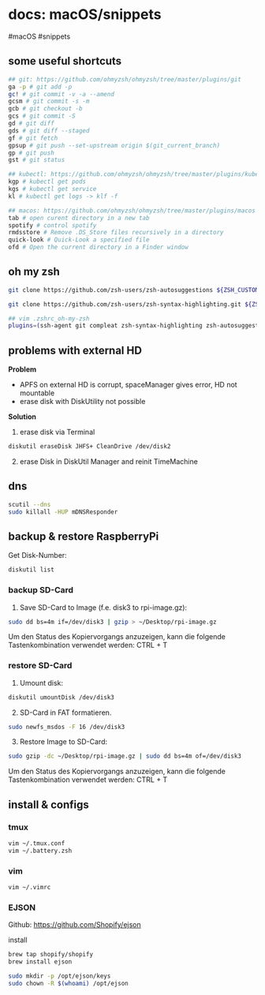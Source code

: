 # docs: macOS/snippets
#macOS #snippets 
## some useful shortcuts
```bash
## git: https://github.com/ohmyzsh/ohmyzsh/tree/master/plugins/git
ga -p # git add -p
gc! # git commit -v -a --amend
gcsm # git commit -s -m
gcb # git checkout -b
gcs # git commit -S
gd # git diff
gds # git diff --staged
gf # git fetch
gpsup # git push --set-upstream origin $(git_current_branch)
gp # git push
gst # git status

## kubectl: https://github.com/ohmyzsh/ohmyzsh/tree/master/plugins/kubectl
kgp # kubectl get pods
kgs # kubectl get service
kl # kubectl get logs -> klf -f

## macos: https://github.com/ohmyzsh/ohmyzsh/tree/master/plugins/macos
tab # open curent directory in a new tab
spotify # control spotify
rmdsstore # Remove .DS_Store files recursively in a directory
quick-look # Quick-Look a specified file
ofd # Open the current directory in a Finder window
```

## oh my zsh
```bash
git clone https://github.com/zsh-users/zsh-autosuggestions ${ZSH_CUSTOM:-~/.oh-my-zsh/custom}/plugins/zsh-autosuggestions

git clone https://github.com/zsh-users/zsh-syntax-highlighting.git ${ZSH_CUSTOM:-~/.oh-my-zsh/custom}/plugins/zsh-syntax-highlighting

## vim .zshrc_oh-my-zsh
plugins=(ssh-agent git compleat zsh-syntax-highlighting zsh-autosuggestions kubectl gpg-agent golang macos)
```

## problems with external HD
**Problem**
- APFS on external HD is corrupt, spaceManager gives error, HD not mountable
- erase disk with DiskUtility not possible

**Solution**
1. erase disk via Terminal

```bash
diskutil eraseDisk JHFS+ CleanDrive /dev/disk2
```

2.  erase Disk in DiskUtil Manager and reinit TimeMachine

## dns
```bash
scutil --dns
sudo killall -HUP mDNSResponder
```

## backup & restore RaspberryPi
Get Disk-Number:
```bash
diskutil list
```

### backup SD-Card
1. Save SD-Card to Image (f.e. disk3 to rpi-image.gz):
```bash
sudo dd bs=4m if=/dev/disk3 | gzip > ~/Desktop/rpi-image.gz
```
Um den Status des Kopiervorgangs anzuzeigen, kann die folgende Tastenkombination verwendet werden: CTRL + T

### restore SD-Card
1. Umount disk:
```bash
diskutil umountDisk /dev/disk3
```
2. SD-Card in FAT formatieren.
```bash
sudo newfs_msdos -F 16 /dev/disk3
```

3. Restore Image to SD-Card:
```bash
sudo gzip -dc ~/Desktop/rpi-image.gz | sudo dd bs=4m of=/dev/disk3
```
Um den Status des Kopiervorgangs anzuzeigen, kann die folgende Tastenkombination verwendet werden: CTRL + T

## install & configs
### tmux
```bash
vim ~/.tmux.conf
vim ~/.battery.zsh
```
### vim
```bash
vim ~/.vimrc
```

### EJSON
Github: https://github.com/Shopify/ejson

install
```bash
brew tap shopify/shopify
brew install ejson
```

```bash
sudo mkdir -p /opt/ejson/keys
sudo chown -R $(whoami) /opt/ejson
```